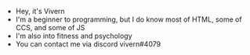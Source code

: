 - Hey, it's Vivern
- I'm a beginner to programming, but I do know most of HTML, some of CCS, and some of JS
- I'm also into fitness and psychology
- You can contact me via discord vivern#4079
